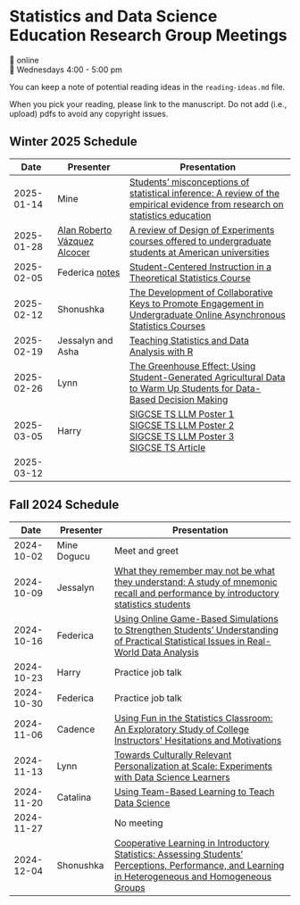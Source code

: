 # Statistics and Data Science Education Research Group Meetings

:pushpin: online   
:calendar: Wednesdays 4:00 - 5:00 pm

You can keep a note of potential reading ideas in the `reading-ideas.md` file. 

When you pick your reading, please link to the manuscript. Do not add (i.e., upload) pdfs to avoid any copyright issues. 


## Winter 2025 Schedule

| Date | Presenter | Presentation |
|------|-----------|---------|
|2025-01-14|Mine  |[Students’ misconceptions of statistical inference: A review of the empirical evidence from research on statistics education](https://www.sciencedirect.com/science/article/abs/pii/S1747938X07000164?via%3Dihub) | 
|2025-01-28|[Alan Roberto Vázquez Alcocer](https://research.tec.mx/vivo-tec/display/PID_115457)  |[A review of Design of Experiments courses offered to undergraduate students at American universities](https://www.tandfonline.com/doi/abs/10.1080/00031305.2024.2368803) | 
|2025-02-05|  Federica [notes](https://github.com/mdogucu/group-meetings/blob/main/discussion-notes/student-centered-theory.qmd)| [Student-Centered Instruction in a Theoretical Statistics Course](https://www.tandfonline.com/doi/full/10.1080/10691898.2009.11889530#d1e94) | 
|2025-02-12| Shonushka | [The Development of Collaborative Keys to Promote Engagement in Undergraduate Online Asynchronous Statistics Courses](https://www.tandfonline.com/doi/full/10.1080/26939169.2024.2448465) |
|2025-02-19| Jessalyn and Asha | [Teaching Statistics and Data Analysis with R](https://www.tandfonline.com/doi/full/10.1080/26939169.2022.2089410#abstract) |
|2025-02-26| Lynn | [The Greenhouse Effect: Using Student-Generated Agricultural Data to Warm Up Students for Data-Based Decision Making](https://www.tandfonline.com/doi/full/10.1080/26939169.2024.2441672#abstract) |
|2025-03-05| Harry | [SIGCSE TS LLM Poster 1](https://dl.acm.org/doi/pdf/10.1145/3641555.3705253) <br> [SIGCSE TS LLM Poster 2](https://dl.acm.org/doi/pdf/10.1145/3641555.3705175) <br> [SIGCSE TS LLM Poster 3](https://dl.acm.org/doi/pdf/10.1145/3641555.3705245) <br> [SIGCSE TS Article](https://dl.acm.org/doi/pdf/10.1145/3641554.3701864) |
|2025-03-12|  | |


## Fall 2024 Schedule

| Date | Presenter | Presentation |
|------|-----------|---------|
|2024-10-02| Mine Dogucu | Meet and greet| 
|2024-10-09| Jessalyn | [What they remember may not be what they understand: A study of mnemonic recall and performance by introductory statistics students](https://www.tandfonline.com/doi/full/10.1080/26939169.2024.2334905) |
|2024-10-16| Federica | [Using Online Game-Based Simulations to Strengthen Students’ Understanding of Practical Statistical Issues in Real-World Data Analysis](https://www.tandfonline.com/doi/full/10.1080/00031305.2015.1075421?casa_token=7mvhs7P--GcAAAAA%3AcOx6fM8srz4nxDwmLAuOVCrKPxx36MrkqHO4E98fYps0Sun_le0NymklPTd3H-7SG4BpQ9-FLFb0eg) |
|2024-10-23| Harry  | Practice job talk |
|2024-10-30| Federica | Practice job talk |
|2024-11-06| Cadence | [Using Fun in the Statistics Classroom: An Exploratory Study of College Instructors' Hesitations and Motivations](https://www.tandfonline.com/doi/abs/10.1080/10691898.2013.11889659) |
|2024-11-13| Lynn | [Towards Culturally Relevant Personalization at Scale: Experiments with Data Science Learners](https://link.springer.com/article/10.1007/s40593-021-00262-2)|
|2024-11-20| Catalina | [Using Team-Based Learning to Teach Data Science](https://doi.org/10.1080/26939169.2021.1971587) |
|2024-11-27||No meeting|
|2024-12-04|Shonushka|[Cooperative Learning in Introductory Statistics: Assessing Students’ Perceptions, Performance, and Learning in Heterogeneous and Homogeneous Groups](https://www.tandfonline.com/doi/full/10.1080/26939169.2024.2302175)|
